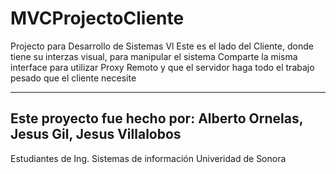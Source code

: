 # MVCProjectoCliente
Projecto para Desarrollo de Sistemas Vl
Este es el lado del Cliente, donde tiene su interzas visual, para manipular el sistema
Comparte la misma interface para utilizar Proxy Remoto y que el servidor haga todo el trabajo pesado que el cliente necesite

---------------------------------------
Este proyecto fue hecho por:
Alberto Ornelas, 
Jesus Gil,
Jesus Villalobos
----------------------------------------
Estudiantes de Ing. Sistemas de información
Univeridad de Sonora


